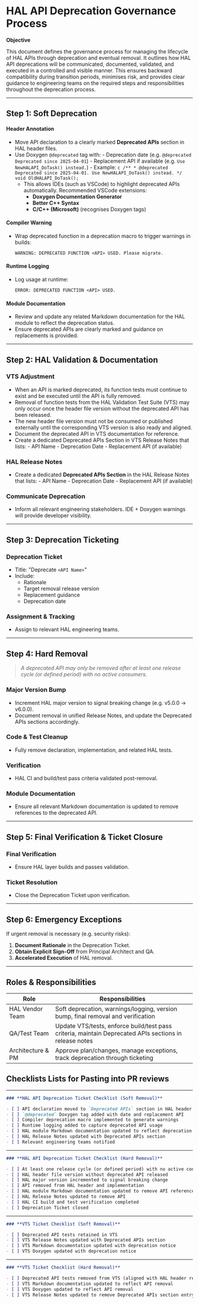# **HAL API Deprecation Governance Process**

**Objective**

This document defines the governance process for managing the lifecycle of HAL APIs through deprecation and eventual removal. It outlines how HAL API deprecations will be communicated, documented, validated, and executed in a controlled and visible manner. This ensures backward compatibility during transition periods, minimises risk, and provides clear guidance to engineering teams on the required steps and responsibilities throughout the deprecation process.

---

## **Step 1: Soft Deprecation**

#### **Header Annotation**

- Move API declaration to a clearly marked **Deprecated APIs** section in HAL header files.  
- Use Doxygen `@deprecated` tag with:
      - Deprecation date (e.g. `@deprecated Deprecated since 2025-04-01`)
      - Replacement API if available (e.g. `Use NewHALAPI_DoTask() instead.`)
      - Example:
         ```c
         /**
         * @deprecated Deprecated since 2025-04-01. Use NewHALAPI_DoTask() instead.
         */
         void OldHALAPI_DoTask();
         ```
   - This allows IDEs (such as VSCode) to highlight deprecated APIs automatically. Recommended VSCode extensions:
     - **Doxygen Documentation Generator**
     - **Better C++ Syntax**
     - **C/C++ (Microsoft)** (recognises Doxygen tags)

#### **Compiler Warning**

- Wrap deprecated function in a deprecation macro to trigger warnings in builds:
   ```
   WARNING: DEPRECATED FUNCTION <API> USED. Please migrate.
   ```

#### **Runtime Logging**

- Log usage at runtime:
   ```
   ERROR: DEPRECATED FUNCTION <API> USED.
   ```

#### **Module Documentation**

- Review and update any related Markdown documentation for the HAL module to reflect the deprecation status.
- Ensure deprecated APIs are clearly marked and guidance on replacements is provided.

---

## **Step 2: HAL Validation & Documentation**

### **VTS Adjustment**  

- When an API is marked deprecated, its function tests must continue to exist and be executed until the API is fully removed.
- Removal of function tests from the HAL Validation Test Suite (VTS) may only occur once the header file version without the deprecated API has been released.
- The new header file version must not be consumed or published externally until the corresponding VTS version is also ready and aligned.
- Document the deprecated API in VTS documentation for reference.
- Create a dedicated Deprecated APIs Section in VTS Release Notes that lists:
      - API Name
      - Deprecation Date
      - Replacement API (if available)

### **HAL Release Notes**  

- Create a dedicated **Deprecated APIs Section** in the HAL Release Notes that lists:
      - API Name
      - Deprecation Date
      - Replacement API (if available)

### **Communicate Deprecation**  

- Inform all relevant engineering stakeholders. IDE + Doxygen warnings will provide developer visibility.

---

## **Step 3: Deprecation Ticketing**

### **Deprecation Ticket**

- Title: "Deprecate `<API Name>`"  
- Include:
   - Rationale
   - Target removal release version
   - Replacement guidance
   - Deprecation date

### **Assignment & Tracking**

- Assign to relevant HAL engineering teams.

---

## **Step 4: Hard Removal**

> *A deprecated API may only be removed after at least one release cycle (or defined period) with no active consumers.*

### **Major Version Bump**

- Increment HAL major version to signal breaking change (e.g. v5.0.0 → v6.0.0).
- Document removal in unified Release Notes, and update the Deprecated APIs sections accordingly.

### **Code & Test Cleanup**

- Fully remove declaration, implementation, and related HAL tests.

### **Verification**

- HAL CI and build/test pass criteria validated post-removal.

### Module Documentation

- Ensure all relevant Markdown documentation is updated to remove references to the deprecated API.

---

## **Step 5: Final Verification & Ticket Closure**

### **Final Verification**

- Ensure HAL layer builds and passes validation.

### **Ticket Resolution**

- Close the Deprecation Ticket upon verification.

---

## **Step 6: Emergency Exceptions**

If urgent removal is necessary (e.g. security risks):

1. **Document Rationale** in the Deprecation Ticket.
2. **Obtain Explicit Sign-Off** from Principal Architect and QA.
3. **Accelerated Execution** of HAL removal.

---

## **Roles & Responsibilities**

| Role               | Responsibilities                                                                 |
|--------------------|----------------------------------------------------------------------------------|
| HAL Vendor Team    | Soft deprecation, warnings/logging, version bump, final removal and verification |
| QA/Test Team      | Update VTS/tests, enforce build/test pass criteria, maintain Deprecated APIs sections in release notes |
| Architecture & PM | Approve plan/changes, manage exceptions, track deprecation through ticketing     |

## Checklists Lists for Pasting into PR reviews

---

```markdown
### **HAL API Deprecation Ticket Checklist (Soft Removal)**

- [ ] API declaration moved to `Deprecated APIs` section in HAL header file
- [ ] `@deprecated` Doxygen tag added with date and replacement API
- [ ] Compiler deprecation macro implemented to generate warnings
- [ ] Runtime logging added to capture deprecated API usage
- [ ] HAL module Markdown documentation updated to reflect deprecation
- [ ] HAL Release Notes updated with Deprecated APIs section
- [ ] Relevant engineering teams notified
```

---

```markdown
### **HAL API Deprecation Ticket Checklist (Hard Removal)**

- [ ] At least one release cycle (or defined period) with no active consumers completed
- [ ] HAL header file version without deprecated API released
- [ ] HAL major version incremented to signal breaking change
- [ ] API removed from HAL header and implementation
- [ ] HAL module Markdown documentation updated to remove API references
- [ ] HAL Release Notes updated to remove API
- [ ] HAL CI build and test verification completed
- [ ] Deprecation Ticket closed
```

---

```markdown
### **VTS Ticket Checklist (Soft Removal)**

- [ ] Deprecated API tests retained in VTS
- [ ] VTS Release Notes updated with Deprecated APIs section
- [ ] VTS Markdown documentation updated with deprecation notice
- [ ] VTS Doxygen updated with deprecation notice
```

---

```markdown
### **VTS Ticket Checklist (Hard Removal)**

- [ ] Deprecated API tests removed from VTS (aligned with HAL header removal)
- [ ] VTS Markdown documentation updated to reflect API removal
- [ ] VTS Doxygen updated to reflect API removal
- [ ] VTS Release Notes updated to remove Deprecated APIs section entry
```
